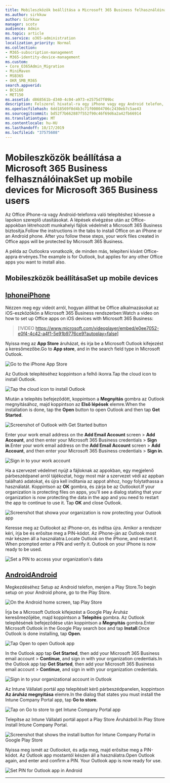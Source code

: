 ```yaml
---
title: Mobileszközök beállítása a Microsoft 365 Business felhasználóinak
ms.author: sirkkuw
author: Sirkkuw
manager: scotv
audience: Admin
ms.topic: article
ms.service: o365-administration
localization_priority: Normal
ms.collection:
- M365-subscription-management
- M365-identity-device-management
ms.custom:
- Core_O365Admin_Migration
- MiniMaven
- MSB365
- OKR_SMB_M365
search.appverid:
- BCS160
- MET150
ms.assetid: d868561b-d340-4c04-a973-e2575d7f09bc
description: Felszerel hivatal-ra egy iPhone vagy egy Android telefon, és-a dolgozik fájlokat hivatalban apps lesz megvéd mellett Mikroszkóp 365 teendő.
ms.openlocfilehash: 6dd18569f0d4b3c71f00004706c2430eb7c5ae43
ms.sourcegitcommit: bd52f7b662887f552f90c46f69d6a2a42fb66914
ms.translationtype: MT
ms.contentlocale: hu-HU
ms.lasthandoff: 10/17/2019
ms.locfileid: "37575608"
---
```

# <a name="set-up-mobile-devices-for-microsoft-365-business-users"></a><span data-ttu-id="9fdb3-103">Mobileszközök beállítása a Microsoft 365 Business felhasználóinak</span><span class="sxs-lookup"><span data-stu-id="9fdb3-103">Set up mobile devices for Microsoft 365 Business users</span></span>

<span data-ttu-id="9fdb3-p101">Az Office iPhone-ra vagy Android-telefonra való telepítéshez kövesse a lapokon szereplő utasításokat. A lépések elvégzése után az Office-appokban létrehozott munkahelyi fájlok védelmét a Microsoft 365 Business biztosítja.</span><span class="sxs-lookup"><span data-stu-id="9fdb3-p101">Follow the instructions in the tabs to install Office on an iPhone or an Android phone. After you follow these steps, your work files created in Office apps will be protected by Microsoft 365 Business.</span></span>

  
<span data-ttu-id="9fdb3-106">A példa az Outlookra vonatkozik, de minden más, telepíteni kívánt Office-appra érvényes.</span><span class="sxs-lookup"><span data-stu-id="9fdb3-106">The example is for Outlook, but applies for any other Office apps you want to install also.</span></span>
  
## <a name="set-up-mobile-devices"></a><span data-ttu-id="9fdb3-107">Mobileszközök beállítása</span><span class="sxs-lookup"><span data-stu-id="9fdb3-107">Set up mobile devices</span></span>

## <a name="iphonetabiphone"></a>[<span data-ttu-id="9fdb3-108">Iphone</span><span class="sxs-lookup"><span data-stu-id="9fdb3-108">iPhone</span></span>](#tab/iPhone)
  
<span data-ttu-id="9fdb3-109">Nézzen meg egy videót arról, hogyan állíthat be Office alkalmazásokat az iOS-eszközökön a Microsoft 365 Business rendszerben:</span><span class="sxs-lookup"><span data-stu-id="9fdb3-109">Watch a video on how to set up Office apps on iOS devices with Microsoft 365 Business:</span></span>

> [!VIDEO https://www.microsoft.com/videoplayer/embed/e0ee7052-e0f4-4c42-a4f1-5e91b9776ce9?autoplay=false] 

<span data-ttu-id="9fdb3-110">Nyissa meg az **App Store** áruházat, és írja be a Microsoft Outlook kifejezést a keresőmezőbe.</span><span class="sxs-lookup"><span data-stu-id="9fdb3-110">Go to **App store**, and in the search field type in Microsoft Outlook.</span></span>
  
![Go to the iPhone App Store](media/886913de-76e5-4883-8ed0-4eb3ec06188f.png)
  
<span data-ttu-id="9fdb3-112">Az Outlook telepítéséhez koppintson a felhő ikonra.</span><span class="sxs-lookup"><span data-stu-id="9fdb3-112">Tap the cloud icon to install Outlook.</span></span>
  
![Tap the cloud icon to install Outlook](media/665e1620-948a-4ab8-b914-dca49530142c.png)
  
<span data-ttu-id="9fdb3-114">Miután a telepítés befejeződött, koppintson a **Megnyitás** gombra az Outlook megnyitásához, majd koppintson az **Első lépések** elemre.</span><span class="sxs-lookup"><span data-stu-id="9fdb3-114">When the installation is done, tap the **Open** button to open Outlook and then tap **Get Started**.</span></span>
  
![Screenshot of Outlook with Get Started button](media/005bedec-ae50-4d75-b3bb-e7cef9e2561c.png)
  
<span data-ttu-id="9fdb3-116">Enter your work email address on the **Add Email Account** screen \> **Add Account**, and then enter your Microsoft 365 Business credentials \> **Sign in**.</span><span class="sxs-lookup"><span data-stu-id="9fdb3-116">Enter your work email address on the **Add Email Account** screen \> **Add Account**, and then enter your Microsoft 365 Business credentials \> **Sign in**.</span></span>
  
![Sign in to your work account](media/3cef1fb5-7bec-4d3d-8542-872b731ce19f.png)
  
<span data-ttu-id="9fdb3-p102">Ha a szervezet védelmet nyújt a fájloknak az appokban, egy megjelenő párbeszédpanel arról tájékoztat, hogy most már a szervezet védi az appban található adatokat, és újra kell indítania az appot ahhoz, hogy folytathassa a használatát. Koppintson az **OK** gombra, és zárja be az Outlookot.</span><span class="sxs-lookup"><span data-stu-id="9fdb3-p102">If your organization is protecting files on apps, you'll see a dialog stating that your organization is now protecting the data in the app and you need to restart the app to continue to use it. Tap **OK** and close Outlook.</span></span> 
  
![Screenshot that showa your organization is now protecting your Outlook app](media/fb4c1c84-b1e9-42e1-8070-c13dcf79fb09.png)
  
<span data-ttu-id="9fdb3-p103">Keresse meg az Outlookot az iPhone-on, és indítsa újra. Amikor a rendszer kéri, írja be és erősítse meg a PIN-kódot. Az iPhone-ján az Outlook most már készen áll a használatra.</span><span class="sxs-lookup"><span data-stu-id="9fdb3-p103">Locate Outlook on the iPhone, and restart it. When prompted enter a PIN and verify it. Outlook on your iPhone is now ready to be used.</span></span>
  
![Set a PIN to access your organization's data](media/64f2630b-3164-47a4-9dd6-ca0c29ed5fb3.png)
  
## <a name="androidtabandroid"></a>[<span data-ttu-id="9fdb3-125">Android</span><span class="sxs-lookup"><span data-stu-id="9fdb3-125">Android</span></span>](#tab/Android)
  
<span data-ttu-id="9fdb3-126">Megkezdéséhez Setup az Android telefon, menjen a Play Store.</span><span class="sxs-lookup"><span data-stu-id="9fdb3-126">To begin setup on your Android phone, go to the Play Store.</span></span>
  
![On the Android home screen, tap Play Store](media/93df88e7-c778-40e1-b35e-868ca6e97f6c.png)
  
<span data-ttu-id="9fdb3-128">Írja be a Microsoft Outlook kifejezést a Google Play Áruház keresőmezőjébe, majd koppintson a **Telepítés** gombra. Az Outlook telepítésének befejeződése után koppintson a **Megnyitás** gombra.</span><span class="sxs-lookup"><span data-stu-id="9fdb3-128">Enter Microsoft Outlook in the Google Play search box and tap **Install**.Once Outlook is done installing, tap **Open**.</span></span>
  
![Tap Open to open Outlook app](media/8b4c5937-8875-4b5a-a5b6-b8c6c9cd6240.png)
  
<span data-ttu-id="9fdb3-130">In the Outlook app tap **Get Started**, then add your Microsoft 365 Business email account \> **Continue**, and sign in with your organization credentials.</span><span class="sxs-lookup"><span data-stu-id="9fdb3-130">In the Outlook app tap **Get Started**, then add your Microsoft 365 Business email account \> **Continue**, and sign in with your organization credentials.</span></span>
  
![Sign in to your organizational account in Outlook](media/18f67c66-4bab-4b99-94bd-080839312e29.png)
  
<span data-ttu-id="9fdb3-132">Az Intune Vállalati portál app telepítését kérő párbeszédpanelen, koppintson **Az áruház megnyitása** elemre.</span><span class="sxs-lookup"><span data-stu-id="9fdb3-132">In the dialog that states you must install the Intune Company Portal app, tap **Go to store**.</span></span>
  
![Tap on Go to store to get Intune Company Portal app](media/a702d712-5622-45dd-a511-b1adaee63071.png)
  
<span data-ttu-id="9fdb3-134">Telepítse az Intune Vállalati portál appot a Play Store Áruházból.</span><span class="sxs-lookup"><span data-stu-id="9fdb3-134">In Play Store install Intune Company Portal.</span></span>
  
![Screenshot that shows the install button for Intune Company Portal in Google Play Store](media/5e0408f2-3f37-44dd-80ed-13ca2ac6df0c.png)
  
<span data-ttu-id="9fdb3-p104">Nyissa meg ismét az Outlookot, és adja meg, majd erősítse meg a PIN-kódot. Az Outlook app mostantól készen áll a használatra.</span><span class="sxs-lookup"><span data-stu-id="9fdb3-p104">Open Outlook again, and enter and confirm a PIN. Your Outlook app is now ready for use.</span></span>
  
![Set  PIN for Outlook app in Android](media/edb91afb-f1ed-451a-bc6b-8ccba664e055.png)
  
---


